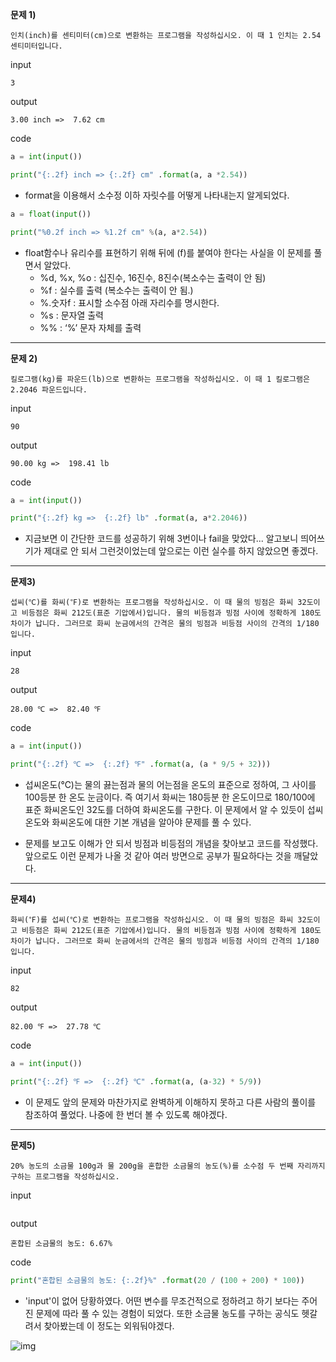 **문제 1)**

```
인치(inch)를 센티미터(cm)으로 변환하는 프로그램을 작성하십시오. 이 때 1 인치는 2.54 센티미터입니다.
```

input

```
3
```

output

```
3.00 inch =>  7.62 cm  
```

code

```python
a = int(input())

print("{:.2f} inch => {:.2f} cm" .format(a, a *2.54))
```

- format을 이용해서 소수정 이하 자릿수를 어떻게 나타내는지 알게되었다.

```python
a = float(input())

print("%0.2f inch => %1.2f cm" %(a, a*2.54))
```

- float함수나 유리수를 표현하기 위해 뒤에 (f)를 붙여야 한다는 사실을 이 문제를 풀면서 알았다.
  - %d, %x, %o : 십진수, 16진수, 8진수(복소수는 출력이 안 됨)
  - %f : 실수를 출력 (복소수는 출력이 안 됨.)
  - %.숫자f : 표시할 소수점 아래 자리수를 명시한다.
  - %s : 문자열 출력
  - %% : ‘%’ 문자 자체를 출력
  
  

---



**문제 2)**

```
킬로그램(kg)를 파운드(lb)으로 변환하는 프로그램을 작성하십시오. 이 때 1 킬로그램은 2.2046 파운드입니다.
```

input

```
90
```

output

```
90.00 kg =>  198.41 lb  
```

code

```python
a = int(input())

print("{:.2f} kg =>  {:.2f} lb" .format(a, a*2.2046))
```

- 지금보면 이 간단한 코드를 성공하기 위해 3번이나 fail을 맞았다... 알고보니 띄어쓰기가 제대로 안 되서 그런것이었는데 앞으로는 이런 실수를 하지 않았으면 좋겠다.



---



**문제3)**

```
섭씨(℃)를 화씨(℉)로 변환하는 프로그램을 작성하십시오. 이 때 물의 빙점은 화씨 32도이고 비등점은 화씨 212도(표준 기압에서)입니다. 물의 비등점과 빙점 사이에 정확하게 180도 차이가 납니다. 그러므로 화씨 눈금에서의 간격은 물의 빙점과 비등점 사이의 간격의 1/180입니다.
```

input

```
28
```

output

```
28.00 ℃ =>  82.40 ℉
```

code

```python
a = int(input())

print("{:.2f} ℃ =>  {:.2f} ℉" .format(a, (a * 9/5 + 32)))
```

- 섭씨온도(℃)는 물의 끓는점과 물의 어는점을 온도의 표준으로 정하여,
  그 사이를 100등분 한 온도 눈금이다. 즉 여기서 화씨는 180등분 한 온도이므로 180/100에 표준 화씨온도인 32도를 더하여 화씨온도를 구한다.
  이 문제에서 알 수 있듯이 섭씨온도와 화씨온도에 대한 기본 개념을 알아야 문제를 풀 수 있다.



- 문제를 보고도 이해가 안 되서 빙점과 비등점의 개념을 찾아보고 코드를 작성했다. 앞으로도 이런 문제가 나올 것 같아 여러 방면으로 공부가 필요하다는 것을 깨달았다.



---



**문제4)**

```
화씨(℉)를 섭씨(℃)로 변환하는 프로그램을 작성하십시오. 이 때 물의 빙점은 화씨 32도이고 비등점은 화씨 212도(표준 기압에서)입니다. 물의 비등점과 빙점 사이에 정확하게 180도 차이가 납니다. 그러므로 화씨 눈금에서의 간격은 물의 빙점과 비등점 사이의 간격의 1/180입니다.
```

input

```
82
```

output

```
82.00 ℉ =>  27.78 ℃
```

code

```python
a = int(input())

print("{:.2f} ℉ =>  {:.2f} ℃" .format(a, (a-32) * 5/9))
```

- 이 문제도 앞의 문제와 마찬가지로 완벽하게 이해하지 못하고 다른 사람의 풀이를 참조하여 풀었다. 나중에 한 번더 볼 수 있도록 해야겠다.



---



**문제5)**

```
20% 농도의 소금물 100g과 물 200g을 혼합한 소금물의 농도(%)를 소수점 두 번째 자리까지 구하는 프로그램을 작성하십시오.
```

input

```

```

output

```
혼합된 소금물의 농도: 6.67%
```

code

```python
print("혼합된 소금물의 농도: {:.2f}%" .format(20 / (100 + 200) * 100))
```

- 'input'이 없어 당황하였다. 어떤 변수를 무조건적으로 정하려고 하기 보다는 주어진 문제에 따라 풀 수 있는 경험이 되었다. 또한 소금물 농도를 구하는 공식도 헷갈려서 찾아봤는데 이 정도는 외워둬야겠다.

![img](https://blogfiles.pstatic.net/MjAyMTEyMjlfNzEg/MDAxNjQwNzQyMDc1MjM3.igHMfD0z6Y0b0QW-l093WsVEZme6N-LaPuSoi7FGMYYg.UigKZdizLaRbUgxTccoMVe9kNvEvg8t-Hx8zKVZv5lcg.PNG.0sik0sikno/image.png)
